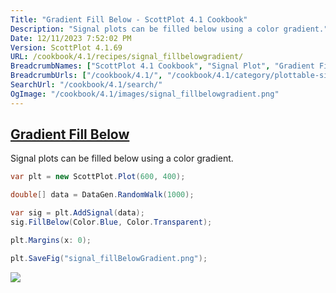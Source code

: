 ```yaml
---
Title: "Gradient Fill Below - ScottPlot 4.1 Cookbook"
Description: "Signal plots can be filled below using a color gradient."
Date: 12/11/2023 7:52:02 PM
Version: ScottPlot 4.1.69
URL: /cookbook/4.1/recipes/signal_fillbelowgradient/
BreadcrumbNames: ["ScottPlot 4.1 Cookbook", "Signal Plot", "Gradient Fill Below"]
BreadcrumbUrls: ["/cookbook/4.1/", "/cookbook/4.1/category/plottable-signal-plot", "/cookbook/4.1/recipes/signal_fillbelowgradient/"]
SearchUrl: "/cookbook/4.1/search/"
OgImage: "/cookbook/4.1/images/signal_fillbelowgradient.png"
---
```


<h2><a href='/cookbook/4.1/recipes/signal_fillbelowgradient/'>Gradient Fill Below</a></h2>

Signal plots can be filled below using a color gradient.

```cs
var plt = new ScottPlot.Plot(600, 400);

double[] data = DataGen.RandomWalk(1000);

var sig = plt.AddSignal(data);
sig.FillBelow(Color.Blue, Color.Transparent);

plt.Margins(x: 0);

plt.SaveFig("signal_fillBelowGradient.png");
```

<img src='../../images/signal_fillbelowgradient.png' class='d-block mx-auto my-5' />


